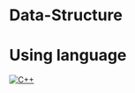 # Data-Structure

Using language 
=====
[![C++](https://img.shields.io/badge/C++-00599C?style=flat-square&logo=C%2B%2B&logoColor=white)]()
